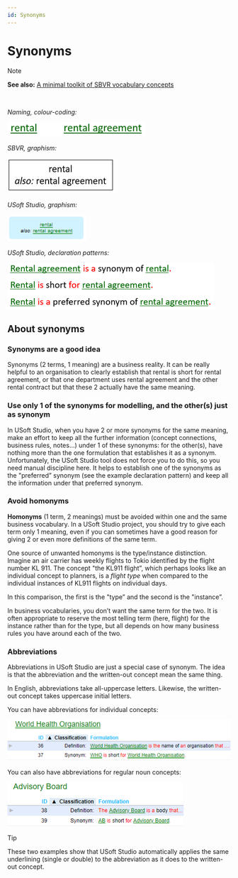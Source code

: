 ```yaml
---
id: Synonyms
---
```


# Synonyms

> [!NOTE]
> **See also:** [A minimal toolkit of SBVR vocabulary concepts](/docs/Business_rules/Vocabulary_concepts/A_minimal_toolkit_of_SBVR_vocabulary_concepts.md)

 

*Naming, colour-coding:*

![](./assets/245fe98c-dcf2-459f-856f-ecba71e9462c.png)

*SBVR, graphism:*

![](./assets/dbc5d83d-610a-4132-853a-8e6783fb435b.png)

*USoft Studio, graphism:*

![](./assets/fa8d2423-69f5-489c-88ec-823857e3e286.png)

*USoft Studio, declaration patterns:*

![](./assets/f4371df1-1012-468c-aa28-c8cca57adb47.png)

## About synonyms

### Synonyms are a good idea

Synonyms (2 terms, 1 meaning) are a business reality. It can be really helpful to an organisation to clearly establish that rental is short for rental agreement, or that one department uses rental agreement and the other rental contract but that these 2 actually have the same meaning.

### Use only 1 of the synonyms for modelling, and the other(s) just as synonym

In USoft Studio, when you have 2 or more synonyms for the same meaning, make an effort to keep all the further information (concept connections, business rules, notes...) under 1 of these synonyms: for the other(s), have nothing more than the one formulation that establishes it as a synonym. Unfortunately, the USoft Studio tool does not force you to do this, so you need manual discipline here. It helps to establish one of the synonyms as the "preferred” synonym (see the example declaration pattern) and keep all the information under that preferred synonym.

### Avoid homonyms

**Homonyms** (1 term, 2 meanings) must be avoided within one and the same business vocabulary. In a USoft Studio project, you should try to give each term only 1 meaning, even if you can sometimes have a good reason for giving 2 or even more definitions of the same term.

One source of unwanted homonyms is the type/instance distinction. Imagine an air carrier has weekly flights to Tokio identified by the flight number KL 911. The concept "the KL911 flight”, which perhaps looks like an individual concept to planners, is a *flight type* when compared to the individual instances of KL911 flights on individual days.

In this comparison, the first is the "type” and the second is the "instance”.

In business vocabularies, you don’t want the same term for the two. It is often appropriate to reserve the most telling term (here, flight) for the instance rather than for the type, but all depends on how many business rules you have around each of the two.

### Abbreviations

Abbreviations in USoft Studio are just a special case of synonym. The idea is that the abbreviation and the written-out concept mean the same thing.

In English, abbreviations take all-uppercase letters. Likewise, the written-out concept takes uppercase initial letters.

You can have abbreviations for individual concepts:

![](./assets/d3e2da65-353b-4843-8829-27cb8be587fc.png)

You can also have abbreviations for regular noun concepts:

![](./assets/087b50e6-a3ca-47b4-acc1-363ac9cf6a12.png)

> [!TIP]
> These two examples show that USoft Studio automatically applies the same underlining (single or double) to the abbreviation as it does to the written-out concept.